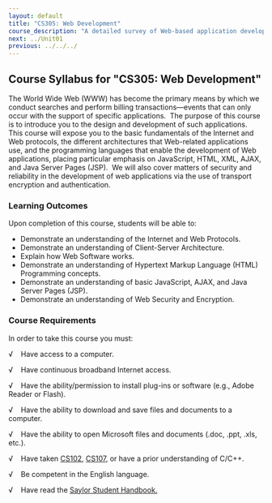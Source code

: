 ```yaml
---
layout: default
title: "CS305: Web Development"
course_description: "A detailed survey of Web-based application development, with particular emphasis on developing web applications using JavaScript, HTML, XML, AJAX, and Java Server Pages (JSP)."
next: ../Unit01
previous: ../../../
---
```

Course Syllabus for "CS305: Web Development"
--------------------------------------------

The World Wide Web (WWW) has become the primary means by which we
conduct searches and perform billing transactions—events that can only
occur with the support of specific applications.  The purpose of this
course is to introduce you to the design and development of such
applications.  This course will expose you to the basic fundamentals of
the Internet and Web protocols, the different architectures that
Web-related applications use, and the programming languages that enable
the development of Web applications, placing particular emphasis on
JavaScript, HTML, XML, AJAX, and Java Server Pages (JSP).  We will also
cover matters of security and reliability in the development of web
applications via the use of transport encryption and authentication.

### Learning Outcomes

Upon completion of this course, students will be able to:  
  

-   Demonstrate an understanding of the Internet and Web Protocols.
-   Demonstrate an understanding of Client-Server Architecture.
-   Explain how Web Software works.
-   Demonstrate an understanding of Hypertext Markup Language (HTML)
    Programming concepts.
-   Demonstrate an understanding of basic JavaScript, AJAX, and Java
    Server Pages (JSP).
-   Demonstrate an understanding of Web Security and Encryption.

### Course Requirements

In order to take this course you must:

√    Have access to a computer.

√    Have continuous broadband Internet access.

√    Have the ability/permission to install plug-ins or software (e.g.,
Adobe Reader or Flash).

√    Have the ability to download and save files and documents to a
computer.

√    Have the ability to open Microsoft files and documents (.doc, .ppt,
.xls, etc.).

√    Have taken [CS102](http://saylor.org/courses/cs102/),
[CS107](http://saylor.org/courses/cs107/), or have a prior understanding
of C/C++.

√    Be competent in the English language.

√    Have read the [Saylor Student
Handbook.](http://www.saylor.org/site/wp-content/uploads/2012/05/Saylor-StudentHandbook.pdf)
